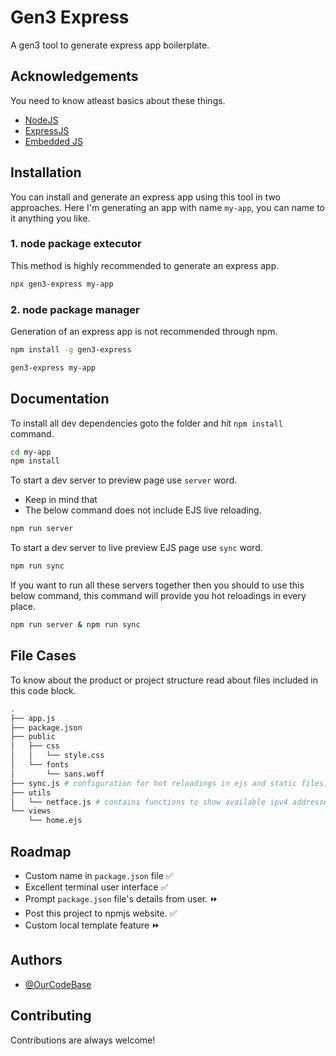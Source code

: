 # Gen3 Express
A gen3 tool to generate express app boilerplate.

## Acknowledgements
You need to know atleast basics about these things.
 - [NodeJS](https://nodejs.org/docs/latest/api/)
 - [ExpressJS](https://expressjs.com/en/5x/api.html)
 - [Embedded JS](https://ejs.co/)
 
## Installation
You can install and generate an express app using this tool in two approaches. Here I'm generating an app with name `my-app`, you can name to it anything you like.

### 1. node package extecutor
This method is highly recommended to generate an express app.
```bash
npx gen3-express my-app
```

### 2. node package manager
Generation of an express app is not recommended through npm.
```bash
npm install -g gen3-express
```
```bash
gen3-express my-app
```

## Documentation
To install all dev dependencies goto the folder and hit `npm install` command.
```bash
cd my-app
npm install
```
To start a dev server to preview page use `server` word.
- Keep in mind that
- The below command does not include EJS live reloading.

```bash
npm run server
```
To start a dev server to live preview EJS page use `sync` word.
```bash
npm run sync
```
If you want to run all these servers together then you should to use this below command, this command will provide you hot reloadings in every place.
```bash
npm run server & npm run sync
```

## File Cases
To know about the product or project structure read about files included in this code block.

```bash
.
├── app.js
├── package.json
├── public
│   ├── css
│   │   └── style.css
│   └── fonts
│       └── sans.woff
├── sync.js # configuration for hot reloadings in ejs and static files.
├── utils
│   └── netface.js # contains functions to show available ipv4 addresses.
└── views
    └── home.ejs
```

## Roadmap

- Custom name in `package.json` file ✅
- Excellent terminal user interface ✅
- Prompt `package.json` file's details from user. ⏩ 
- Post this project to npmjs website. ✅
- Custom local template feature ⏩

## Authors
- [@OurCodeBase](https://www.github.com/OurCodeBase)

## Contributing
Contributions are always welcome!
